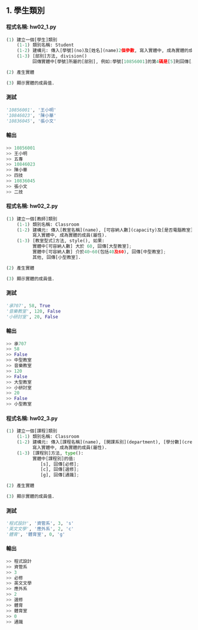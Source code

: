 ## 1. 學生類別

#### 程式名稱: hw02_1.py
``` python
(1) 建立一個[學生]類別
    (1-1) 類別名稱: Student
    (1-2) 建構元: 傳入[學號](no)及[姓名](name)2個參數, 寫入實體中, 成為實體的成員(屬性).
    (1-3) [部別]方法, division()
          回傳實體中[學號]所屬的[部別], 例如:學號[10856001]的第4碼是[5]則回傳[五專]; [3]回傳[二技]; [4]回傳[四技].

(2) 產生實體

(3) 顯示實體的成員值.
```

#### 測試
``` python
'10856001', '王小明'
'10846023', '陳小華'
'10836045', '張小文'
```

#### 輸出
``` python
>> 10856001
>> 王小明
>> 五專
>> 10846023
>> 陳小華
>> 四技
>> 10836045
>> 張小文
>> 二技
```


#### 程式名稱: hw02_2.py
``` python
(1) 建立一個[教師]類別
    (1-1) 類別名稱: Classroom
    (1-2) 建構元: 傳入[教室名稱](name), [可容納人數](capacity)及[是否電腦教室](isComputer)等3個參數,
          寫入實體中, 成為實體的成員(屬性).
    (1-3) [教室型式]方法, style(), 如果:
          實體中[可容納人數] 大於 60, 回傳[大型教室];
          實體中[可容納人數] 介於40~60(包括40及60), 回傳[中型教室];
          其他, 回傳[小型教室].

(2) 產生實體

(3) 顯示實體的成員值.
```

#### 測試
``` python
'承707', 58, True
'音樂教室', 120, False
'小研討室', 20, False
```

#### 輸出
``` python
>> 承707
>> 58
>> False
>> 中型教室
>> 音樂教室
>> 120
>> False
>> 大型教室
>> 小研討室
>> 20
>> False
>> 小型教室
```


#### 程式名稱: hw02_3.py
``` python
(1) 建立一個[課程]類別
    (1-1) 類別名稱: Classroom
    (1-2) 建構元: 傳入[課程名稱](name), [開課系別](department), [學分數](credit), [課程別]couType等4個參數,
          寫入實體中, 成為實體的成員(屬性).
    (1-3) [課程別]方法, type():
          實體中[課程別]的值:
             [s], 回傳[必修];
             [c], 回傳[選修];
             [g], 回傳[通識];

(2) 產生實體

(3) 顯示實體的成員值.
```

#### 測試
``` python
'程式設計', '資管系', 3, 's'
'英文文學', '應外系', 2, 'c'
'體育', '體育室', 0, 'g'
```

#### 輸出
``` python
>> 程式設計
>> 資管系
>> 3
>> 必修
>> 英文文學
>> 應外系
>> 2
>> 選修
>> 體育
>> 體育室
>> 0
>> 通識
```

